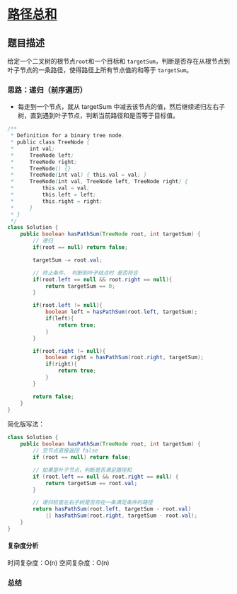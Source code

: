# [路径总和](路径总和"[题目地址](https://leetcode.cn/problems/path-sum/)")

## 题目描述
给定一个二叉树的根节点`root`和一个目标和 `targetSum`，判断是否存在从根节点到叶子节点的一条路径，使得路径上所有节点值的和等于 `targetSum`。

### 思路：递归（前序遍历）
- 每走到一个节点，就从 targetSum 中减去该节点的值，然后继续递归左右子树，直到遇到叶子节点，判断当前路径和是否等于目标值。

```java
/**
 * Definition for a binary tree node.
 * public class TreeNode {
 *     int val;
 *     TreeNode left;
 *     TreeNode right;
 *     TreeNode() {}
 *     TreeNode(int val) { this.val = val; }
 *     TreeNode(int val, TreeNode left, TreeNode right) {
 *         this.val = val;
 *         this.left = left;
 *         this.right = right;
 *     }
 * }
 */
class Solution {
    public boolean hasPathSum(TreeNode root, int targetSum) {
        // 递归
        if(root == null) return false;

        targetSum -= root.val;

        // 终止条件， 判断到叶子结点时 是否符合
        if(root.left == null && root.right == null){
            return targetSum == 0;
        }

        if(root.left != null){
            boolean left = hasPathSum(root.left, targetSum);
            if(left){
                return true;
            }
        }

        if(root.right != null){
            boolean right = hasPathSum(root.right, targetSum);
            if(right){
                return true;
            }
        }

        return false;
    }
}
```
简化版写法：
```java
class Solution {
    public boolean hasPathSum(TreeNode root, int targetSum) {
        // 空节点直接返回 false
        if (root == null) return false;

        // 如果是叶子节点，判断是否满足路径和
        if (root.left == null && root.right == null) {
            return targetSum == root.val;
        }

        // 递归检查左右子树是否存在一条满足条件的路径
        return hasPathSum(root.left, targetSum - root.val)
            || hasPathSum(root.right, targetSum - root.val);
    }
}
```

#### 复杂度分析
时间复杂度：O(n)
空间复杂度：O(n)

### 总结